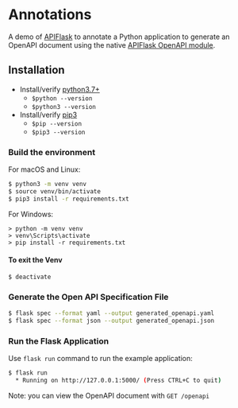 # Annotations

A demo of [APIFlask](https://github.com/apiflask/apiflask) to annotate a Python application to generate an OpenAPI document using the native [APIFlask OpenAPI module](https://apiflask.com/openapi/).

## Installation

* Install/verify [python3.7+](https://www.python.org/downloads/)
  - `$python --version`
  - `$python3 --version`
* Install/verify [pip3](https://pypi.org/project/pip/)
  - `$pip --version`
  - `$pip3 --version`

### Build the environment

For macOS and Linux:

```bash
$ python3 -m venv venv
$ source venv/bin/activate
$ pip3 install -r requirements.txt
```

For Windows:

```shell
> python -m venv venv
> venv\Scripts\activate
> pip install -r requirements.txt
```

#### To exit the Venv

```
$ deactivate
```

### Generate the Open API Specification File

```bash
$ flask spec --format yaml --output generated_openapi.yaml
$ flask spec --format json --output generated_openapi.json
```

### Run the Flask Application

Use `flask run` command to run the example application:

```bash
$ flask run
  * Running on http://127.0.0.1:5000/ (Press CTRL+C to quit)
```

Note: you can view the OpenAPI document with `GET /openapi`

